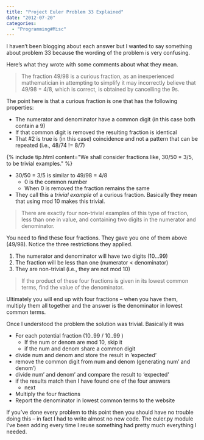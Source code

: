 ```yaml
---
title: "Project Euler Problem 33 Explained"
date: "2012-07-20"
categories: 
  - "Programming#Misc"
---
```


I haven’t been blogging about each answer but I wanted to say something about problem 33 because the wording of the problem is very confusing.

Here’s what they wrote with some comments about what they mean.

<blockquote>
The fraction 49/98 is a curious fraction, as an inexperienced mathematician in attempting to simplify it may incorrectly believe that 49/98 = 4/8, which is correct, is obtained by cancelling the 9s.
</blockquote>

The point here is that a curious fraction is one that has the following properties:

- The numerator and denominator have a common digit (in this case both contain a 9)
- If that common digit is removed the resulting fraction is identical
- That #2 is true is (in this case) coincidence and not a pattern that can be repeated (i.e., 48/74 != 8/7)

{% include tip.html content="We shall consider fractions like, 30/50 = 3/5, to be trivial examples." %}

- 30/50 = 3/5 is similar to 49/98 = 4/8
  - 0 is the common number
  - When 0 is removed the fraction remains the same
- They call this a _trivial example_ of a curious fraction. Basically they mean that using mod 10 makes this trivial.

<blockquote>
There are exactly four non-trivial examples of this type of fraction, less than one in value, and containing two digits in the numerator and denominator.
</blockquote>

You need to find these four fractions. They gave you one of them above (49/98). Notice the three restrictions they applied.

1. The numerator and denominator will have two digits (10...99)
2. The fraction will be less than one (numerator < denominator)
3. They are non-trivial (i.e., they are not mod 10)

<blockquote>
If the product of these four fractions is given in its lowest common terms, find the value of the denominator.
</blockquote>

Ultimately you will end up with four fractions – when you have them, multiply them all together and the answer is the denominator in lowest common terms.

Once I understood the problem the solution was trivial. Basically it was

- For each potential fraction (10..99 / 10..99 )
  - If the num or denom are mod 10, skip it
  - if the num and denom share a common digit
- divide num and denom and store the result in ‘expected’
- remove the common digit from num and denom (generating num’ and denom’)
- divide num’ and denom’ and compare the result to ‘expected’
- if the results match then I have found one of the four answers
  - next
- Multiply the four fractions
- Report the denominator in lowest common terms to the website

If you’ve done every problem to this point then you should have no trouble doing this – in fact I had to write almost no new code. The euler.py module I’ve been adding every time I reuse something had pretty much everything I needed.
